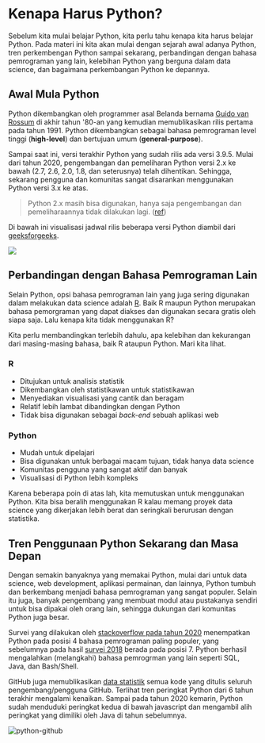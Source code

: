 # Kenapa Harus Python?

Sebelum kita mulai belajar Python, kita perlu tahu kenapa kita harus belajar Python. Pada materi ini kita akan mulai dengan sejarah awal adanya Python, tren perkembengan Python sampai sekarang, perbandingan dengan bahasa pemrograman yang lain, kelebihan Python yang berguna dalam data science, dan bagaimana perkembangan Python ke depannya.


## Awal Mula Python

Python dikembangkan oleh programmer asal Belanda bernama [Guido van Rossum](https://en.wikipedia.org/wiki/Guido_van_Rossum) di akhir tahun '80-an yang kemudian memublikasikan rilis pertama pada tahun 1991. Python dikembangkan sebagai bahasa pemrograman level tinggi (**high-level**) dan bertujuan umum (**general-purpose**).

Sampai saat ini, versi terakhir Python yang sudah rilis ada versi 3.9.5. Mulai dari tahun 2020, pengembangan dan pemeliharan Python versi 2.x ke bawah (2.7, 2.6, 2.0, 1.8, dan seterusnya) telah dihentikan. Sehingga, sekarang pengguna dan komunitas sangat disarankan menggunakan Python versi 3.x ke atas.

> Python 2.x masih bisa digunakan, hanya saja pengembangan dan pemeliharaannya tidak dilakukan lagi. ([ref](https://www.python.org/dev/peps/pep-0373/))

Di bawah ini visualisasi jadwal rilis beberapa versi Python diambil dari [geeksforgeeks](https://www.geeksforgeeks.org/history-of-python/).

![](https://media.geeksforgeeks.org/wp-content/uploads/20190502023317/TIMELINE.jpg)


## Perbandingan dengan Bahasa Pemrograman Lain

Selain Python, opsi bahasa pemrograman lain yang juga sering digunakan dalam melakukan data science adalah [R](https://www.r-project.org/). Baik R maupun Python merupakan bahasa pemorgraman yang dapat diakses dan digunakan secara gratis oleh siapa saja. Lalu kenapa kita tidak menggunakan R?

Kita perlu membandingkan terlebih dahulu, apa kelebihan dan kekurangan dari masing-masing bahasa, baik R ataupun Python. Mari kita lihat.

### R

* Ditujukan untuk analisis statistik
* Dikembangkan oleh statistikawan untuk statistikawan
* Menyediakan visualisasi yang cantik dan beragam
* Relatif lebih lambat dibandingkan dengan Python
* Tidak bisa digunakan sebagai *back-end* sebuah aplikasi web

### Python

* Mudah untuk dipelajari
* Bisa digunakan untuk berbagai macam tujuan, tidak hanya data science
* Komunitas pengguna yang sangat aktif dan banyak
* Visualisasi di Python lebih kompleks

Karena beberapa poin di atas lah, kita memutuskan untuk menggunakan Python. Kita bisa beralih menggunakan R kalau memang proyek data science yang dikerjakan lebih berat dan seringkali berurusan dengan statistika.


## Tren Penggunaan Python Sekarang dan Masa Depan

Dengan semakin banyaknya yang memakai Python, mulai dari untuk data science, web development, aplikasi permainan, dan lainnya, Python tumbuh dan berkembang menjadi bahasa pemrograman yang sangat populer. Selain itu juga, banyak pengembang yang membuat modul atau pustakanya sendiri untuk bisa dipakai oleh orang lain, sehingga dukungan dari komunitas Python juga besar.

Survei yang dilakukan oleh [stackoverflow pada tahun 2020](https://insights.stackoverflow.com/survey/2020#technology-programming-scripting-and-markup-languages) menempatkan Python pada posisi 4 bahasa pemrograman paling populer, yang sebelumnya pada hasil [survei 2018](https://insights.stackoverflow.com/survey/2018#technology) berada pada posisi 7. Python berhasil mengalahkan (melangkahi) bahasa pemrogrman yang lain seperti SQL, Java, dan Bash/Shell.

GitHub juga memublikasikan [data statistik](https://octoverse.github.com/) semua kode yang ditulis seluruh pengembang/pengguna GitHub. Terlihat tren peringkat Python dari 6 tahun terakhir mengalami kenaikan. Sampai pada tahun 2020 kemarin, Python sudah menduduki peringkat kedua di bawah javascript dan mengambil alih peringkat yang dimiliki oleh Java di tahun sebelumnya.

![python-github](../assets/images/top-languages-gh-2020.png)